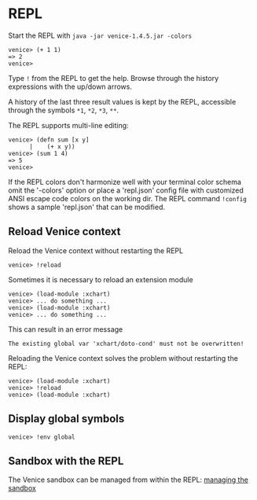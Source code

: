 # REPL

Start the REPL with `java -jar venice-1.4.5.jar -colors`

```text
venice> (+ 1 1)
=> 2
venice>
```

Type `!` from the REPL to get the help. Browse through the history expressions 
with the up/down arrows.

A history of the last three result values is kept by the REPL, accessible through 
the symbols `*1`, `*2`, `*3`, `**`.

The REPL supports multi-line editing:

```text
venice> (defn sum [x y]
      |    (+ x y))
venice> (sum 1 4)
=> 5
venice>
```

If the REPL colors don't harmonize well with your terminal color schema 
omit the '-colors' option or place a 'repl.json' config file with customized 
ANSI escape code colors on the working dir. The REPL command `!config` shows
a sample 'repl.json' that can be modified.


## Reload Venice context

Reload the Venice context without restarting the REPL

```text
venice> !reload
```


Sometimes it is necessary to reload an extension module

```text
venice> (load-module :xchart)
venice> ... do something ...
venice> (load-module :xchart)
venice> ... do something ...
```
This can result in an error message

`The existing global var 'xchart/doto-cond' must not be overwritten!`

Reloading the Venice context solves the problem without restarting the REPL:

```text
venice> (load-module :xchart)
venice> !reload
venice> (load-module :xchart)
```


## Display global symbols

```text
venice> !env global
```


## Sandbox with the REPL

The Venice sandbox can be managed from within the REPL: [managing the sandbox](repl-sandbox.md)
